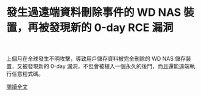 # 發生過遠端資料刪除事件的 WD NAS 裝置，再被發現新的 0-day RCE 漏洞

<!--more-->
<!--462-->
<br><br/>
上個月在全球發生不明攻擊，導致用戶儲存資料被完全刪除的 WD NAS 儲存裝置，又被發現新的 0-day 漏洞，不但會被植入一個永久的後門，而且還能遠端執行任意程式碼。

[閱讀全文](https://www.twcert.org.tw/tw/cp-104-4895-84fe0-1.html)


